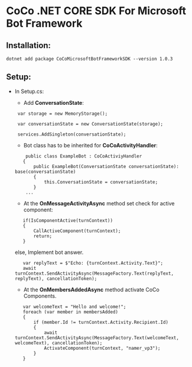 # CoCo .NET CORE SDK For Microsoft Bot Framework

## Installation:

```
dotnet add package CoCoMicrosoftBotFrameworkSDK --version 1.0.3
```

## Setup:

* In Setup.cs:


   - Add **ConversationState**:
   ```
    var storage = new MemoryStorage();

    var conversationState = new ConversationState(storage);

    services.AddSingleton(conversationState);
   ```
   - Bot class has to be inherited for **CoCoActivityHandler**:
   ```
       public class ExampleBot : CoCoActiviyHandler
      {
          public ExampleBot(ConversationState conversationState): base(conversationState)
          {
              this.ConversationState = conversationState;
          }
       ...
   ```
   - At the **OnMessageActivityAsync** method set check for active component:
   ```
      if(IsComponentActive(turnContext))
      {
          CallActiveComponent(turnContext);
          return;
      }
   ```
   else, Implement bot answer. 
   ```
      var replyText = $"Echo: {turnContext.Activity.Text}";
      await turnContext.SendActivityAsync(MessageFactory.Text(replyText, replyText), cancellationToken);
   ```
   - At the **OnMembersAddedAsync** method activate CoCo Components.
   ```
      var welcomeText = "Hello and welcome!";
      foreach (var member in membersAdded)
      {
          if (member.Id != turnContext.Activity.Recipient.Id)
          {
              await turnContext.SendActivityAsync(MessageFactory.Text(welcomeText, welcomeText), cancellationToken);
              ActivateComponent(turnContext, "namer_vp3");
          }
      }
   ```
    
